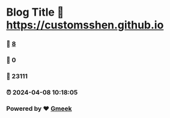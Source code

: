 # Blog Title :link: https://customsshen.github.io 
### :page_facing_up: [8](https://customsshen.github.io/tag.html) 
### :speech_balloon: 0 
### :hibiscus: 23111 
### :alarm_clock: 2024-04-08 10:18:05 
### Powered by :heart: [Gmeek](https://github.com/Meekdai/Gmeek)
